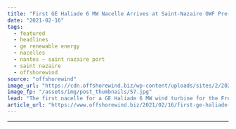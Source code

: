 ```yaml
---
title: "First GE Haliade 6 MW Nacelle Arrives at Saint-Nazaire OWF Pre-Assembly Site"
date: "2021-02-16"
tags: 
  - featured
  - headlines
  - ge renewable energy
  - nacelles
  - nantes – saint nazaire port
  - saint nazaire
  - offshorewind
source: "offshorewind"
image_url: "https://cdn.offshorewind.biz/wp-content/uploads/sites/2/2021/02/16142016/Nantes-Saint-Nazaire-Port_GE-nacelle-for-Saint-Nazaire-OWF.jpg"
image_fp: "/assets/img/post_thumbnails/57.jpg"
lead: "The first nacelle for a GE Haliade 6 MW wind turbine for the French"
article_url: "https://www.offshorewind.biz/2021/02/16/first-ge-haliade-6-mw-nacelle-arrives-at-saint-nazaire-owf-pre-assembly-site/"
---
```


---
